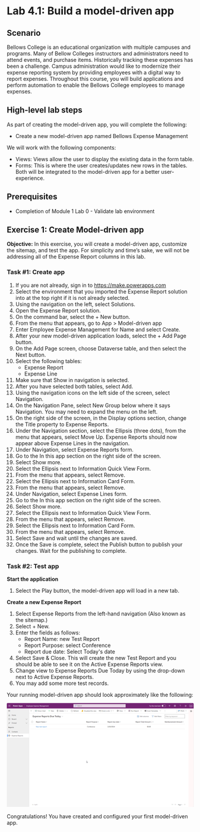
# Lab 4.1: Build a model-driven app

## Scenario
Bellows College is an educational organization with multiple campuses and programs. Many of Bellow Colleges instructors and administrators need to attend events, and purchase items. Historically tracking these expenses has been a challenge.
Campus administration would like to modernize their expense reporting system by providing employees with a digital way to report expenses.
Throughout this course, you will build applications and perform automation to enable the Bellows College employees to manage expenses.

## High-level lab steps
As part of creating the model-driven app, you will complete the following:
- Create a new model-driven app named Bellows Expense Management

We will work with the following components:
- Views: Views allow the user to display the existing data in the form table.
- Forms: This is where the user creates/updates new rows in the tables.
Both will be integrated to the model-driven app for a better user-experience.

## Prerequisites
- Completion of Module 1 Lab 0 - Validate lab environment

## Exercise 1: Create Model-driven app
**Objective:** In this exercise, you will create a model-driven app, customize the sitemap, and test the app.
For simplicity and time’s sake, we will not be addressing all of the Expense Report columns in this lab.

### Task #1: Create app
1. If you are not already, sign in to https://make.powerapps.com
2. Select the environment that you imported the Expense Report solution into at the top right if it is not already selected.
3. Using the navigation on the left, select Solutions.
4. Open the Expense Report solution.
5. On the command bar, select the + New button.
6. From the menu that appears, go to App > Model-driven app
7. Enter Employee Expense Management for Name and select Create.
8. After your new model-driven application loads, select the + Add Page button.
9. On the Add Page screen, choose Dataverse table, and then select the Next button.
10. Select the following tables:
    - Expense Report
    - Expense Line
11. Make sure that Show in navigation is selected.
12. After you have selected both tables, select Add.
13. Using the navigation icons on the left side of the screen, select Navigation.
14. On the Navigation Pane, select New Group below where it says Navigation. You may need to expand the menu on the left.
15. On the right side of the screen, in the Display options section, change the Title property to Expense Reports.
16. Under the Navigation section, select the Ellipsis (three dots), from the menu that appears, select Move Up. Expense Reports should now appear above Expense Lines in the navigation.
17. Under Navigation, select Expense Reports form.
18. Go to the In this app section on the right side of the screen.
19. Select Show more.
20. Select the Ellipsis next to Information Quick View Form.
21. From the menu that appears, select Remove.
22. Select the Ellipsis next to Information Card Form.
23. From the menu that appears, select Remove.
24. Under Navigation, select Expense Lines form.
25. Go to the In this app section on the right side of the screen.
26. Select Show more.
27. Select the Ellipsis next to Information Quick View Form.
28. From the menu that appears, select Remove.
29. Select the Ellipsis next to Information Card Form.
30. From the menu that appears, select Remove.
31. Select Save and wait until the changes are saved.
32. Once the Save is complete, select the Publish button to publish your changes. Wait for the publishing to complete.

### Task #2: Test app
**Start the application**
1. Select the Play button, the model-driven app will load in a new tab.

**Create a new Expense Report**
1. Select Expense Reports from the left-hand navigation (Also known as the sitemap.)
2. Select + New.
3. Enter the fields as follows:
    - Report Name: new Test Report
    - Report Purpose: select Conference
    - Report due date: Select Today's date
4. Select Save & Close. This will create the new Test Report and you should be able to see it on the Active Expense Reports view.
5. Change view to Expense Reports Due Today by using the drop-down next to Active Expense Reports.
6. You may add some more test records.

Your running model-driven app should look approximately like the following:

![A screenshot of the model-driven app screen.](./Media/Model_driven_apps.png)

Congratulations! You have created and configured your first model-driven app.
